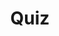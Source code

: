 ---
title: "Quiz"
passing_percentage: 70
layout: "test"
type: "test"
questions:
  - id: "q1"
    text: "What is Ambassador Edge Stack built on?"
    type: "single-answer"
    marks: 2
    options:
      - id: "a"
        text: "NGINX Proxy"
      - id: "b"
        text: "Envoy Proxy"
        is_correct: true
      - id: "c"
        text: "HAProxy"
      - id: "d"
        text: "Apache HTTP Server"
  - id: "q2"
    text: "Which features are included in Ambassador Edge Stack? (Select all that apply)"
    type: "multiple-answers"
    marks: 2
    options:
      - id: "a"
        text: "Automatic TLS"
        is_correct: true
      - id: "b"
        text: "Global rate limiting"
        is_correct: true
      - id: "c"
        text: "Local rate limiting"
        is_correct: true
      - id: "d"
        text: "Round Robin Load Balancing"
        is_correct: true
  - id: "q3"
    text: "Which Meshery component provides visual design capabilities?"
    type: "short_answer" 
    marks: 2
    correct_answer: "Kanvas" 
---